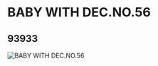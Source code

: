# BABY WITH DEC.NO.56
## 93933
![BABY WITH DEC.NO.56](https://lc-www-live-s.legocdn.com/media/bricks/5/2/6023709.jpg)